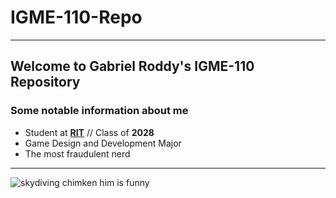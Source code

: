 # IGME-110-Repo
---
## Welcome to Gabriel Roddy's IGME-110 Repository
### Some notable information about me
- Student at [**RIT**](https://www.rit.edu/) // Class of **2028**
- Game Design and Development Major
- The most fraudulent nerd
---
![skydiving chimken](https://preview.redd.it/which-came-first-the-chicken-or-the-egg-mystery-solved-the-v0-ulnjojwqirdc1.jpeg?auto=webp&s=46eaefa3e860afb1e856eb163fd605794a0d6874)
him is funny
